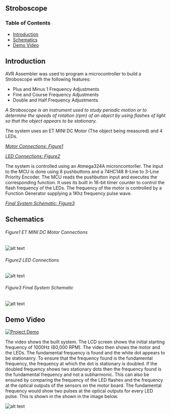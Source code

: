 ## Stroboscope

### Table of Contents

- [Introduction](#introduction)
- [Schematics](#schematics)
- [Demo Video](#demo-video)

## Introduction 

AVR Assembler was used to program a microcontroller to build a Stroboscope with the 
following features: 

- Plus and Minus 1 Frequency Adjustments
- Fine and Course Frequency Adjustments
- Double and Half Frequency Adjustments 

*A Stroboscope is an instrument used to study periodic motion or to determine the
speeds of rotation (rpm) of an object by using flashes of light so that the object
appears to be stationary.*

The system uses an ET MINI DC Motor (The object being measured) and 4 LEDs. 

[*Motor Connections: Figure1*](#figure1-et-mini-dc-motor-connections)

[*LED Connections: Figure2*](#figure2-led-connections)

The system is controlled using an Atmega324A microncontorller. The input to the MCU is
done using 8 pushbuttons and a 74HC148 8-Line to 3-Line Priority Encoder.
The MCU reads the pushbutton input and executes the corresponding function. It uses
its built in 16-bit timer counter to control the flash frequency of the LEDs. 
The frequency of the motor is controlled by a Function Generator supplying a 1Khz
frequency pulse wave.

[*Final System Schematic: Figure3*](#figure3-final-system-schematic)

## Schematics

###### Figure1 ET MINI DC Motor Connections
![alt text](https://i.imgur.com/uynAaBQ.png "ET MINI DC Motor Connections")

###### Figure2 LED Connections
![alt text](https://i.imgur.com/3bPOhXl.png "LED Connections")

###### Figure3 Final System Schematic 
![alt text](https://i.imgur.com/kQRujtq.jpg "Final System Schematic")

## Demo Video

[![Project Demo](https://i.imgur.com/KZBAdsw.jpg)](https://www.youtube.com/watch?v=334mv07YeCo "Project Demo - Click to Watch")

The video shows the built system. The LCD screen shows the initial starting 
frequency of 1000Hz (60,000 RPM). The video then shows the motor and the LEDs.
The fundamental frequency is found and the white dot appears to be stationanry. To 
ensure that the frequency found is the fundamental frequency, the frequency at which 
the dot is stationary is doubled. If the doubled frequency shows two stationary dots
then the frequency found is the fundamental frequency and not a subharmonic. This 
can also be ensured by comparing the frequency of the LED flashes and the frequency at 
the optical outputs of the sensors on the motor board. The fundamental frequency would
show two pulses at the optical outputs for every LED pulse. This is shown in the shown
in the image below. 

![alt text](https://i.imgur.com/nj2mans.png "Oscilloscope Fundamental Frequency")